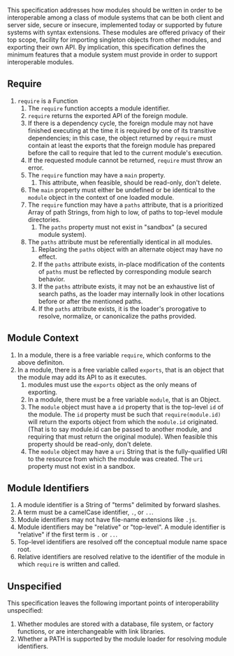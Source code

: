 
This specification addresses how modules should be written in order to
be interoperable among a class of module systems that can be both client
and server side, secure or insecure, implemented today or supported by
future systems with syntax extensions.  These modules are offered
privacy of their top scope, facility for importing singleton objects
from other modules, and exporting their own API.  By implication, this
specification defines the minimum features that a module system must
provide in order to support interoperable modules.


Require
-------

1.  ``require`` is a Function
    1.  The ``require`` function accepts a module identifier.
    1.  ``require`` returns the exported API of the foreign module.
    1.  If there is a dependency cycle, the foreign module may not have
        finished executing at the time it is required by one of its
        transitive dependencies; in this case, the object returned by
        ``require`` must contain at least the exports that the foreign
        module has prepared before the call to require that led to the
        current module's execution.
    1.  If the requested module cannot be returned, ``require`` must
        throw an error.
    1.  The ``require`` function may have a ``main`` property.
        1.  This attribute, when feasible, should be read-only, don't
            delete.
    1.  The ``main`` property must either be undefined or be identical
        to the ``module`` object in the context of one loaded module.
    1.  The ``require`` function may have a ``paths`` attribute, that is
        a prioritized Array of path Strings, from high to low, of paths
        to top-level module directories.
        1.  The ``paths`` property must not exist in "sandbox" (a
            secured module system).
    1.  The ``paths`` attribute must be referentially identical in all
        modules.
        1.  Replacing the ``paths`` object with an alternate object may
            have no effect.
        1.  If the ``paths`` attribute exists, in-place modification of
            the contents of ``paths`` must be reflected by corresponding
            module search behavior.
        1.  If the ``paths`` attribute exists, it may not be an
            exhaustive list of search paths, as the loader may
            internally look in other locations before or after the
            mentioned paths.
        1.  If the ``paths`` attribute exists, it is the loader's
            prorogative to resolve, normalize, or canonicalize the paths
            provided.

Module Context
--------------

1.  In a module, there is a free variable ``require``, which conforms to
    the above definiton.
1.  In a module, there is a free variable called ``exports``, that is an
    object that the module may add its API to as it executes.
    1.  modules must use the ``exports`` object as the only means of
        exporting.
    1.  In a module, there must be a free variable ``module``, that is
        an Object.
    1.  The ``module`` object must have a ``id`` property that is the
        top-level ``id`` of the module.  The ``id`` property must be
        such that  ``require(module.id)`` will return the exports object
        from which the  ``module.id`` originated. (That is to say
        module.id can be passed to another module, and requiring that
        must return the original module). When feasible this property
        should be read-only, don't delete.
    1.  The ``module`` object may have a ``uri`` String that is the
        fully-qualified URI to the resource from which the module was
        created.  The ``uri`` property must not exist in a sandbox.


Module Identifiers
------------------

1.  A module identifier is a String of "terms" delimited by forward
    slashes.
1.  A term must be a camelCase identifier, ``.``, or ``..``.
1.  Module identifiers may not have file-name extensions like ``.js``.
1.  Module identifiers may be "relative" or "top-level".  A module
    identifier is "relative" if the first term is ``.`` or ``..``.
1.  Top-level identifiers are resolved off the conceptual module name
    space root.
1.  Relative identifiers are resolved relative to the identifier of the
    module in which ``require`` is written and called.


Unspecified
-----------

This specification leaves the following important points of
interoperability unspecified:

1.  Whether modules are stored with a database, file system, or factory
    functions, or are interchangeable with link libraries.
1.  Whether a PATH is supported by the module loader for resolving
    module identifiers.

